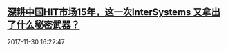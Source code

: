 ## <a href="http://news.hc3i.cn/art/201711/41461.htm" target="_blank">深耕中国HIT市场15年，这一次InterSystems 又拿出了什么秘密武器？</a>
2017-11-30 16:22:47 
